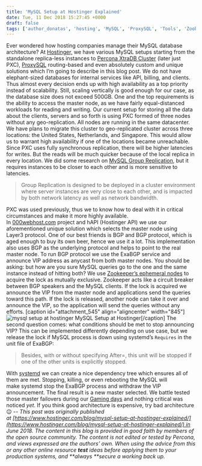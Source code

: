 ```yaml
---
title: 'MySQL Setup at Hostinger Explained'
date: Tue, 11 Dec 2018 15:27:45 +0000
draft: false
tags: ['author_donatas', 'hosting', 'MySQL', 'ProxySQL', 'Tools', 'Zookeeper Cluster']
---
```


Ever wondered how hosting companies manage their MySQL database architecture? At [Hostinger,](https://www.hostinger.com/) we have various MySQL setups starting from the standalone replica-less instances to [Percona XtraDB Cluster](https://www.percona.com/software/mysql-database/percona-xtradb-cluster) (later just PXC), [ProxySQL](http://www.proxysql.com/) routing-based and even absolutely custom and unique solutions which I’m going to describe in this blog post. We do not have elephant-sized databases for internal services like API, billing, and clients. Thus almost every decision ends up with high availability as a top priority instead of scalability. Still, scaling vertically is good enough for our case, as the database size does not exceed 500GB. One and the top requirements is the ability to access the master node, as we have fairly equal-distanced workloads for reading and writing. Our current setup for storing all the data about the clients, servers and so forth is using PXC formed of three nodes without any geo-replication. All nodes are running in the same datacenter. We have plans to migrate this cluster to geo-replicated cluster across three locations: the United States, Netherlands, and Singapore. This would allow us to warrant high availability if one of the locations became unreachable. Since PXC uses fully synchronous replication, there will be higher latencies for writes. But the reads will be much quicker because of the local replica in every location. We did some research on [MySQL Group Replication](https://dev.mysql.com/doc/refman/8.0/en/group-replication.html), but it requires instances to be closer to each other and is more sensitive to latencies.

> Group Replication is designed to be deployed in a cluster environment where server instances are very close to each other, and is impacted by both network latency as well as network bandwidth.

PXC was used previously, thus we to know how to deal with it in critical circumstances and make it more highly available. In [000webhost.com](https://www.000webhost.com/) project and hAPI (Hostinger API) we use our aforementioned unique solution which selects the master node using Layer3 protocol. One of our best friends is BGP and BGP protocol, which is aged enough to buy its own beer, hence we use it a lot. This implementation also uses BGP as the underlying protocol and helps to point to the real master node. To run BGP protocol we use the ExaBGP service and announce VIP address as anycast from both master nodes. You should be asking: but how are you sure MySQL queries go to the one and the same instance instead of hitting both? We use [Zookeeper’s ephemeral nodes](https://zookeeper.apache.org/doc/current/zookeeperOver.html) to acquire the lock as mutually exclusive. Zookeeper acts like a circuit breaker between BGP speakers and the MySQL clients. If the lock is acquired we announce the VIP from the master node and applications send the queries toward this path. If the lock is released, another node can take it over and announce the VIP, so the application will send the queries without any efforts. \[caption id="attachment\_545" align="aligncenter" width="845"\]![mysql setup at hostinger](https://www.percona.com/community-blog/wp-content/uploads/2018/12/mysql-setup-hostinger.jpg) MySQL Setup at Hostinger\[/caption\] The second question comes: what conditions should be met to stop announcing VIP? This can be implemented differently depending on use case, but we release the lock if MySQL process is down using systemd’s `Requires` in the unit file of ExaBGP:

> Besides, with or without specifying After=, this unit will be stopped if one of the other units is explicitly stopped.

With [systemd](https://www.freedesktop.org/wiki/Software/systemd/) we can create a nice dependency tree which ensures all of them are met. Stopping, killing, or even rebooting the MySQL will make systemd stop the ExaBGP process and withdraw the VIP announcement. The final result is a new master selected. We battle tested those master failovers during our [Gaming days](https://www.hostinger.com/blog/new-network-infrastructure) and nothing critical was noticed _yet_. If you think good architecture is expensive, try bad architecture 😉 -- _This post was originally published at [https://www.hostinger.com/blog/mysql-setup-at-hostinger-explained/](https://www.hostinger.com/blog/mysql-setup-at-hostinger-explained/) in June 2018. The content in this blog is provided in good faith by members of the open source community. The content is not edited or tested by Percona, and views expressed are the authors’ own. When using the advice from this or any other online resource **test** ideas before applying them to your production systems, and **always **secure a working back up._